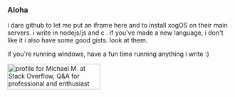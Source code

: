 ### Aloha

i dare github to let me put an iframe here and to install xogOS on their main
servers. i write in nodejs/js and c . if you've made a new language, i
don't like it i also have some good gists. look at them.

if you're running windows, have a fun time running anything i write :)

<a href="https://stackoverflow.com/users/13376511/michael-m"><img src="https://stackoverflow.com/users/flair/13376511.png?theme=dark" width="208" height="58" alt="profile for Michael M. at Stack Overflow, Q&amp;A for professional and enthusiast programmers" title="profile for Michael M. at Stack Overflow, Q&amp;A for professional and enthusiast programmers"></a>
